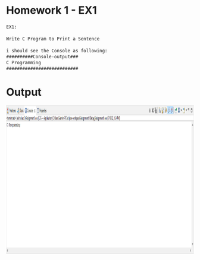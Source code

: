 # Homework 1 - EX1

```
EX1:

Write C Program to Print a Sentence

i should see the Console as following:
##########Console-output###
C Programming
###########################
```

# Output

<img src="./Output_EX1.png" width="1080" height="399">